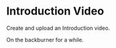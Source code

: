 Introduction Video
=============

Create and upload an Introduction video.

On the backburner for a while.
